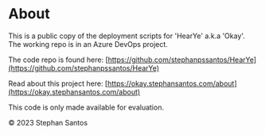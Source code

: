 # About
This is a public copy of the deployment scripts for 'HearYe' a.k.a 'Okay'. The working repo is in an Azure DevOps project.

The code repo is found here: [https://github.com/stephanpssantos/HearYe](https://github.com/stephanpssantos/HearYe)

Read about this project here: [https://okay.stephansantos.com/about](https://okay.stephansantos.com/about)

This code is only made available for evaluation.

© 2023 Stephan Santos